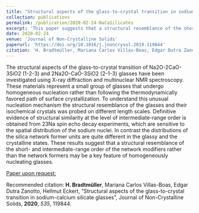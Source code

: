 ```yaml
---
title: "Structural aspects of the glass-to-crystal transition in sodium-calcium silicate glasses"
collection: publications
permalink: /publication/2020-02-24-NaCaSilicates
excerpt: 'This paper suggests that a structural resemblance of the short- and intermediate-range order of the network modifiers, rather than the network formers, may be a key feature of homogeneously nucleating glasses.'
date: 2020-02-24
venue: 'Journal of Non-Crystalline Solids'
paperurl: 'https://doi.org/10.1016/j.jnoncrysol.2019.119844'
citation: 'H. Bradtmüller, Mariana Carlos Villas-Boas, Edgar Dutra Zanotto, Hellmut Eckert, “Structural aspects of the glass-to-crystal transition in sodium-calcium silicate glasses”, Journal of Non-Crystalline Solids, 2020, 535, 119844.'
---
```

The structural aspects of the glass-to-crystal transition of Na2O-2CaO-3SiO2 (1-2-3) and 2Na2O-CaO-3SiO2 (2-1-3) glasses have been investigated using X-ray diffraction and multinuclear NMR spectroscopy. These materials represent a small group of glasses that undergo homogeneous nucleation rather than following the thermodynamically favored path of surface crystallization. To understand this unusual nucleation mechanism the structural resemblance of the glasses and their isochemical crystals was probed on different length scales. Definitive evidence of structural similarity at the level of intermediate-range order is obtained from 23Na spin echo decay experiments, which are sensitive to the spatial distribution of the sodium nuclei. In contrast the distributions of the silica network former units are quite different in the glassy and the crystalline states. These results suggest that a structural resemblance of the short- and intermediate-range order of the network modifiers rather than the network formers may be a key feature of homogeneously nucleating glasses.

[Paper upon request:](@mailto:mail@bradtmueller.net)

Recommended citation: <b>H. Bradtmüller</b>, Mariana Carlos Villas-Boas, Edgar Dutra Zanotto, Hellmut Eckert, “Structural aspects of the glass-to-crystal transition in sodium-calcium silicate glasses”, Journal of Non-Crystalline Solids, **2020**, *535*, 119844.
